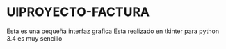 # UIPROYECTO-FACTURA
Esta es una pequeña interfaz grafica
Esta realizado en tkinter para python 3.4 
es muy sencillo
